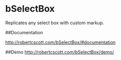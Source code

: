 bSelectBox
==========

Replicates any select box with custom markup.


##Documentation

http://robertcscott.com/bSelectBox/#documentation

##Demo
http://robertcscott.com/bSelectBox/demo/
